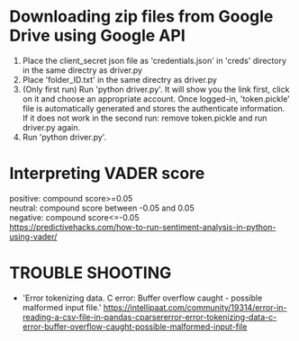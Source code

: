 # Downloading zip files from Google Drive using Google API
1. Place the client_secret json file as 'credentials.json' in 'creds' directory in the same directry as driver.py  
2. Place 'folder_ID.txt' in the same directry as driver.py  
3. (Only first run) Run 'python driver.py'. It will show you the link first, click on it and choose an appropriate account. Once logged-in, 'token.pickle' file is automatically generated and stores the authenticate information.  
  If it does not work in the second run: remove token.pickle and run driver.py again.
4. Run 'python driver.py'. 

# Interpreting VADER score  
positive: compound score>=0.05  
neutral: compound score between -0.05 and 0.05  
negative: compound score<=-0.05  
https://predictivehacks.com/how-to-run-sentiment-analysis-in-python-using-vader/  

# TROUBLE SHOOTING  
- 'Error tokenizing data. C error: Buffer overflow caught - possible malformed input file.' https://intellipaat.com/community/19314/error-in-reading-a-csv-file-in-pandas-cparsererror-error-tokenizing-data-c-error-buffer-overflow-caught-possible-malformed-input-file  

